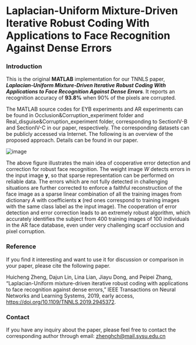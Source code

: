 #  Laplacian-Uniform Mixture-Driven Iterative Robust Coding With Applications to Face Recognition Against Dense Errors

### Introduction

This is the original **MATLAB** implementation for our TNNLS paper, ***Laplacian-Uniform Mixture-Driven Iterative Robust Coding With Applications to Face Recognition Against Dense Errors***. It reports an recognition accuracy of **93.8%** when 90% of the pixels are corrupted.

The MATLAB source codes for EYB experiments and AR experiments can be found in Occlusion&Corruption_experiment folder and Real_disguise&Corruption_experiment folder, corresponding to SectionIV-B and SectionIV-C in our paper, respectively. The corresponding datasets can be publicly accessed via Internet. The following is an overview of the proposed approach. Details can be found in our paper.

![image](https://github.com/sysuzhc/LUMIRC/blob/master/Idea.jpg)

The above figure illustrates the main idea of cooperative error detection and correction for robust face recognition. The weight image *W* detects errors in the input image **y**, so that sparse representation can be performed on reliable data. The errors which are not fully detected in challenging situations are further corrected to enforce a faithful reconstruction of the face image as a sparse linear combination of all the training images from dictionary *A* with coefficients **x** (red ones correspond to training images with the same class label as the input image). The cooperation of error detection and error correction leads to an extremely robust algorithm, which accurately identifies the subject from 400 training images of 100 individuals in the AR face database, even under very challenging scarf occlusion and pixel corruption.

###  Reference  

If you find it interesting and want to use it for discussion or comparison in your paper, please cite the following paper.

Huicheng Zheng, Dajun Lin, Lina Lian, Jiayu Dong, and Peipei Zhang, “Laplacian-Uniform mixture-driven iterative robust coding with applications to face recognition against dense errors,” IEEE Transactions on Neural Networks and Learning Systems, 2019, early access, https://doi.org/10.1109/TNNLS.2019.2945372.

###  Contact

If you have any inquiry about the paper, please feel free to contact the corresponding author through email: zhenghch@mail.sysu.edu.cn
